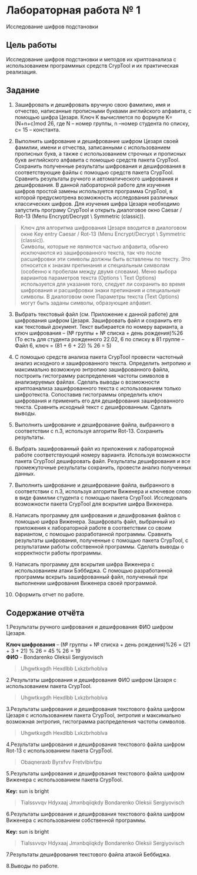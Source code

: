 # Лабораторная работа № 1

Исследование шифров подстановки

## Цель работы

Исследование шифров подстановки и методов их криптоанализа с использованием 
программных средств CrypTool и их практическая реализация.

## Задание


1. Зашифровать и дешифровать вручную свою фамилию, имя и отчество, написанные прописными буквами английского алфавита, с помощью шифра Цезаря. Ключ K вычисляется по формуле K=(N+n+c)mod 26, где N – номер группы, n –номер студента по списку, c= 15 – константа.

2. Выполнить шифрование и дешифрование шифром Цезаря своей фамилии, имени и 
отчества, записанными с использованием прописных букв, а также с использованием 
строчных и прописных букв английского алфавита с помощью средств пакета 
CrypTool. Сохранить полученные результаты шифрования и дешифрования в 
соответствующие файлы с помощью средств пакета CrypTool. Сравнить результаты 
ручного и автоматического шифрования и дешифрования.
В данной лабораторной работе для изучения шифров простой замены используется 
программа CrypTool, в которой предусмотрена возможность исследования 
различных классических шифров. Для изучения шифра Цезаря необходимо запустить 
програму CrypTool и открыть диалоговое окно Caesar / Rot-13 (Menu Encrypt/Decrypt \ Symmetric (classic)).
> Ключ для алгоритма шифрования Цезаря вводится в диалоговом окне Key entry Caesar / Rot-13 (Menu Encrypt/Decrypt \ Symmetric (classic)).  
Символы, которые не являются частью алфавита, обычно исключаются из зашифрованного текста, так что после расшифровки эти символы должны быть вставлены по тексту. Это относится к знакам препинания и специальным символам (особенно к пробелам между двумя словами). Меню выбора вариантов параметров текста (Options \ Text Options) используется для указания того, следует ли сохранить во время шифрования и расшифровки знаки препинания и специальные символы. В диалоговом окне Параметры текста (Text Options) могут быть заданы символы, образующие алфавит.

3. Выбрать текстовый файл (см. Приложение к данной работе) для шифрования шифром Цезаря. Зашифровать файл и сохранить его как текстовый документ.
Текст выбирается по номеру варианта, а ключ шифрования – (№ группы + № списка + день рождения)%26 (То есть для студента рожденного 22.02, 6 по списку в 81 группе – Файл 6, ключ = (81 + 6 + 22) % 26 = 5)

4. С помощью средств анализа пакета CrypTool провести частотный анализ исходного и зашифрованного текста. Определить энтропию и максимально возможную энтропию зашифрованного файла, построить гистограмму распределения частоты символов в анализируемых файлах. Сделать выводы о возможности криптоанализа зашифрованного текста с использованием только шифротекста. Сопоставив гистограммы определить ключ шифрования и применить его для дешифрования зашифрованного текста.
Сравнить исходный текст с дешифрованным. Сделать выводы.

5. Выполнить шифрование и дешифрование файла, выбранного в соответствии с п.3, 
используя алгоритм Rot-13. Сохранить результаты.

6. Выбрать зашифрованный файл из приложения к лабораторной работе 
соответствующий номеру варианта. Используя возможности пакета CrypTool 
дешифровать файл. Результаты дешифрования и все промежуточные результаты 
сохранить, провести анализ полученных данных.

7. Выполнить шифрование и дешифрование файла, выбранного в соответствии с п.3, 
используя алгоритм Виженера и ключевое слово в виде фамилии студента с помощью 
пакета CrypTool. Исследовать возможности пакета CrypTool для вскрытия шифра 
Виженера.

8. Написать программу для шифрования и дешифрования файлов с помощью шифра 
Виженера. Зашифровать файл, выбранный из приложения к лабораторной работе в 
соответствии со своим вариантом, с помощью разработанной программы. Сравнить 
результаты шифрования, полученные с помощью пакета CrypTool, с результатами 
работы собственной программы. Сделать выводы о корректности работы программы.

9. Написать программу для вскрытия шифра Виженера с использованием атаки 
Бэббиджа. С помощью разработанной программы вскрыть зашифрованный файл, 
полученный при выполнении шифрования Виженера своей программой. 

10. Оформить отчет по работе.

## Содержание отчёта

1.Результаты ручного шифрования и дешифрования ФИО шифром Цезаря.

**Ключ шифрования** – (№ группы + № списка + день рождения)%26 = (21 + 3 + 21) % 26 = 45 % 26 = 19  
**ФИО** - Bondarenko Oleksii Sergiyovisch

> Uhgwtkxgdh Hexdlbb Lxkzbrhoblva

2.Результаты шифрования и дешифрования ФИО шифром Цезаря с использованием пакета CrypTool.

> Uhgwtkxgdh Hexdlbb Lxkzbrhoblva

3.Результаты шифрования и дешифрования текстового файла шифром Цезаря с использованием пакета CrypTool, энтропия и максимально возможная энтропия, гистограмма распределения частоты символов.

> Uhgwtkxgdh Hexdlbb Lxkzbrhoblva

4.Результаты шифрования и дешифрования текстового файла шифром Rot-13 с использованием пакета CrypTool.

> Obaqneraxb Byrxfvv Fretvlbivfpu

5.Результаты шифрования и дешифрования текстового файла шифром Виженера с использованием пакета CrypTool.

**Key:** sun is bright

> Tialssvvqv Hdyxaaj Jmxnbqiiqkdy
> Bondarenko Oleksii Sergiyovisch 

6.Результаты шифрования и дешифрования текстового файла шифром Виженера с использованием собственной программы.

**Key:** sun is bright

> Tialssvvqv Hdyxaaj Jmxnbqiiqkdy
> Bondarenko Oleksii Sergiyovisch

7.Результаты дешифрования текстового файла атакой Беббиджа.

8.Выводы по работе.